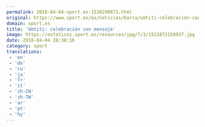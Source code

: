 ```yaml
---
permalink: 2018-04-04-sport.es-1538290871.html
original: https://www.sport.es/es/noticias/barca/umtiti-celebracion-con-mensaje-6735411?utm_source=rss-noticias&utm_medium=feed&utm_campaign=barca
domain: sport.es
title: 'Umtiti: celebración con mensaje'
image: https://estaticos.sport.es/resources/jpg/7/3/1522872158937.jpg
date: 2018-04-04 20:30:16
category: sport
translations: 
 - 'en'
 - 'de'
 - 'ru'
 - 'ja'
 - 'fr'
 - 'it'
 - 'zh-CN'
 - 'zh-TW'
 - 'ar'
 - 'pt'
 - 'hy'
---
```


